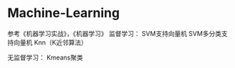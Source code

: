 # Machine-Learning
参考《机器学习实战》，《机器学习》
监督学习：
    SVM支持向量机
    SVM多分类支持向量机
    Knn（K近邻算法）

无监督学习：
    Kmeans聚类
